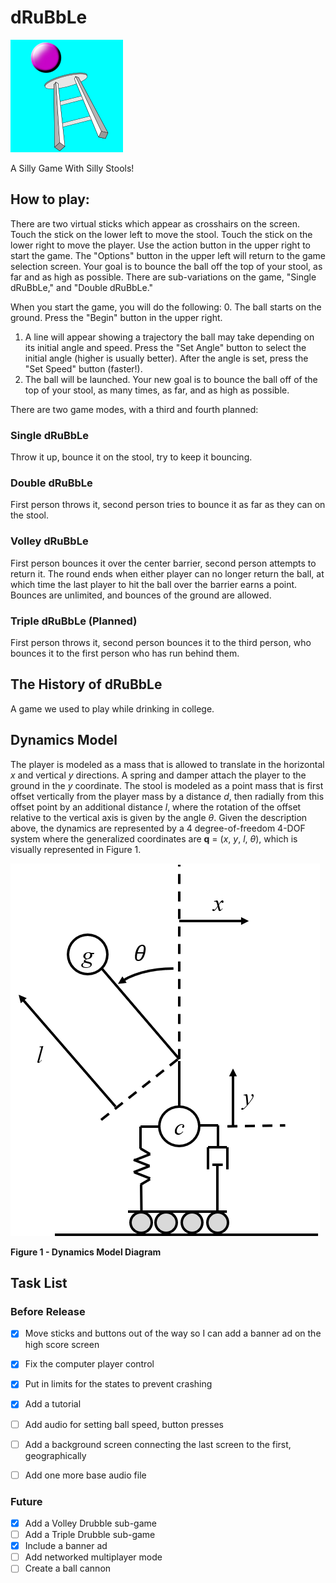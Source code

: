 # dRuBbLe

![Icon](game/a/icon.png)

A Silly Game With Silly Stools!

## How to play:

There are two virtual sticks which appear as crosshairs on the screen. 
Touch the stick on the lower left to move the stool. 
Touch the stick on the lower right to move the player.
Use the action button in the upper right to start the game.
The "Options" button in the upper left will return to the game selection screen.
Your goal is to bounce the ball off the top of your stool, as far and as high as possible. 
There are sub-variations on the game, "Single dRuBbLe," and "Double dRuBbLe."

When you start the game, you will do the following:
0. The ball starts on the ground. Press the "Begin" button in the upper right.
1. A line will appear showing a trajectory the ball may take depending on its initial angle and speed. Press the "Set Angle" button to select the initial angle (higher is usually better). After the angle is set, press the "Set Speed" button (faster!).
2. The ball will be launched. Your new goal is to bounce the ball off of the top of your stool, as many times, as far, and as high as possible.

There are two game modes, with a third and fourth planned:
### Single dRuBbLe
Throw it up, bounce it on the stool, try to keep it bouncing.

### Double dRuBbLe
First person throws it, second person tries to bounce it as far as they can on the stool.

### Volley dRuBbLe
First person bounces it over the center barrier, second person attempts to return it.
The round ends when either player can no longer return the ball, at which time the last player to hit the ball over the barrier earns a point.
Bounces are unlimited, and bounces of the ground are allowed.

### Triple dRuBbLe (Planned)
First person throws it, second person bounces it to the third person, who bounces it to the first person who has run behind them.

## The History of dRuBbLe
A game we used to play while drinking in college.

## Dynamics Model
The player is modeled as a mass that is allowed to translate in the horizontal *x* and vertical *y* directions. 
A spring and damper attach the player to the ground in the *y* coordinate.
The stool is modeled as a point mass that is first offset vertically from the player mass by a distance *d*, then radially from this offset point by an additional distance *l*, where the rotation of the offset relative to the vertical axis is given by the angle $\theta$.
Given the description above, the dynamics are represented by a 4 degree-of-freedom 4-DOF system where the generalized coordinates are **q** = (*x*, *y*, *l*, *$\theta$*), which is visually represented in Figure 1.

![Dynamics Model Diagram](extra_data/figs/diagram.png)

**Figure 1 - Dynamics Model Diagram**



## Task List 
### Before Release
- [x] Move sticks and buttons out of the way so I can add a banner ad on the high score screen
- [x] Fix the computer player control
- [x] Put in limits for the states to prevent crashing
- [x] Add a tutorial
- [ ] Add audio for setting ball speed, button presses
- [ ] Add a background screen connecting the last screen to the first, geographically
- [ ] Add one more base audio file


### Future
- [x] Add a Volley Drubble sub-game
- [ ] Add a Triple Drubble sub-game
- [x] Include a banner ad
- [ ] Add networked multiplayer mode
- [ ] Create a ball cannon
